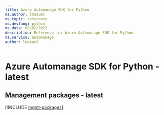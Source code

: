 ```yaml
---
title: Azure Automanage SDK for Python
ms.author: lmazuel
ms.topic: reference
ms.devlang: python
ms.data: 08/02/2022
description: Reference for Azure Automanage SDK for Python
ms.service: automanage
author: lmazuel
---
```

# Azure Automanage SDK for Python - latest

## Management packages - latest
[!INCLUDE [mgmt-packages](automanage-mgmt-index.md)]
